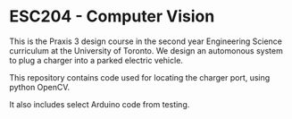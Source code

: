 ESC204 - Computer Vision
========================
This is the Praxis 3 design course in the second year Engineering Science curriculum at the University of Toronto. We design an automonous system to plug a charger into a parked electric vehicle.

This repository contains code used for locating the charger port, using python OpenCV.

It also includes select Arduino code from testing.

  

